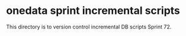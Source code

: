 # onedata sprint incremental scripts
This directory is to version control incremental DB scripts Sprint 72.
